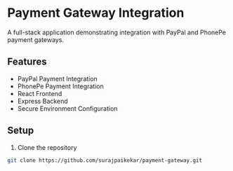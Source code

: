 # Payment Gateway Integration

A full-stack application demonstrating integration with PayPal and PhonePe payment gateways.

## Features

- PayPal Payment Integration
- PhonePe Payment Integration
- React Frontend
- Express Backend
- Secure Environment Configuration

## Setup

1. Clone the repository
```bash
git clone https://github.com/surajpaikekar/payment-gateway.git
